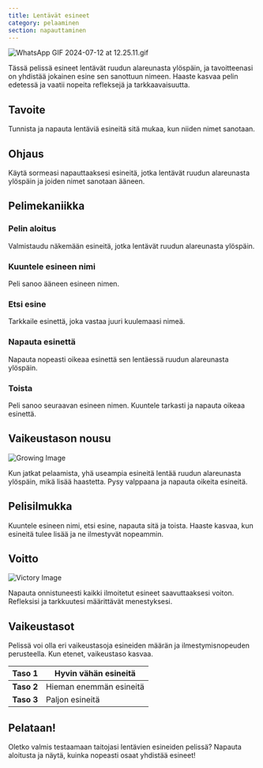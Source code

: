 ```yaml
---
title: Lentävät esineet
category: pelaaminen
section: napauttaminen
---
```

![WhatsApp GIF 2024-07-12 at 12.25.11.gif](https://help.studycat.com/hc/article_attachments/34966795074969)


Tässä pelissä esineet lentävät ruudun alareunasta ylöspäin, ja tavoitteenasi on yhdistää jokainen esine sen sanottuun nimeen. Haaste kasvaa pelin edetessä ja vaatii nopeita refleksejä ja tarkkaavaisuutta.


## Tavoite


Tunnista ja napauta lentäviä esineitä sitä mukaa, kun niiden nimet sanotaan.


## Ohjaus


Käytä sormeasi napauttaaksesi esineitä, jotka lentävät ruudun alareunasta ylöspäin ja joiden nimet sanotaan ääneen.


## Pelimekaniikka


### Pelin aloitus


Valmistaudu näkemään esineitä, jotka lentävät ruudun alareunasta ylöspäin.


### Kuuntele esineen nimi


Peli sanoo ääneen esineen nimen.


### Etsi esine


Tarkkaile esinettä, joka vastaa juuri kuulemaasi nimeä.


### Napauta esinettä


Napauta nopeasti oikeaa esinettä sen lentäessä ruudun alareunasta ylöspäin.


### Toista


Peli sanoo seuraavan esineen nimen. Kuuntele tarkasti ja napauta oikeaa esinettä.


 


## Vaikeustason nousu


![Growing Image](https://help.studycat.com/hc/article_attachments/34826217331225)


Kun jatkat pelaamista, yhä useampia esineitä lentää ruudun alareunasta ylöspäin, mikä lisää haastetta. Pysy valppaana ja napauta oikeita esineitä.


## Pelisilmukka


Kuuntele esineen nimi, etsi esine, napauta sitä ja toista. Haaste kasvaa, kun esineitä tulee lisää ja ne ilmestyvät nopeammin.


## Voitto


![Victory Image](https://help.studycat.com/hc/article_attachments/34917314421785)


Napauta onnistuneesti kaikki ilmoitetut esineet saavuttaaksesi voiton. Refleksisi ja tarkkuutesi määrittävät menestyksesi.


## Vaikeustasot


Pelissä voi olla eri vaikeustasoja esineiden määrän ja ilmestymisnopeuden perusteella. Kun etenet, vaikeustaso kasvaa.




| **Taso 1** | Hyvin vähän esineitä |
| --- | --- |
| **Taso 2** | Hieman enemmän esineitä |
| **Taso 3** | Paljon esineitä |


## Pelataan!


Oletko valmis testaamaan taitojasi lentävien esineiden pelissä? Napauta aloitusta ja näytä, kuinka nopeasti osaat yhdistää esineet!